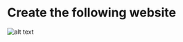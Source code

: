 # Create the following website

![alt text](https://mdjunaidap.notion.site/image/https%3A%2F%2Fs3-us-west-2.amazonaws.com%2Fsecure.notion-static.com%2F8ea80159-c473-4c7d-8b64-e72345dfe872%2FUntitled.jpeg?id=b8fbc87e-fa93-470f-b7df-5f2fde45a436&table=block&spaceId=858e5087-9a93-4268-b61a-72a222916afe&width=2000&userId=&cache=v2)